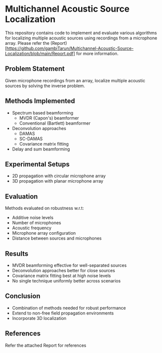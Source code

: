 # Multichannel Acoustic Source Localization

This repository contains code to implement and evaluate various algorithms for localizing multiple acoustic sources using recordings from a microphone array. 
Please refer the (Report)[https://github.com/gambiTarun/Multichannel-Acoustic-Source-Localization/blob/main/Report.pdf] for more information.

## Problem Statement

Given microphone recordings from an array, localize multiple acoustic sources by solving the inverse problem. 

## Methods Implemented

- Spectrum based beamforming
  - MVDR (Capon's) beamformer
  - Conventional (Bartlett) beamformer
- Deconvolution approaches
  - DAMAS
  - SC-DAMAS
  - Covariance matrix fitting
- Delay and sum beamforming

## Experimental Setups

- 2D propagation with circular microphone array
- 3D propagation with planar microphone array  

## Evaluation

Methods evaluated on robustness w.r.t:

- Additive noise levels
- Number of microphones 
- Acoustic frequency
- Microphone array configuration
- Distance between sources and microphones

## Results

- MVDR beamforming effective for well-separated sources
- Deconvolution approaches better for close sources
- Covariance matrix fitting best at high noise levels
- No single technique uniformly better across scenarios

## Conclusion

- Combination of methods needed for robust performance
- Extend to non-free field propagation environments  
- Incorporate 3D localization

## References

Refer the attached Report for references
